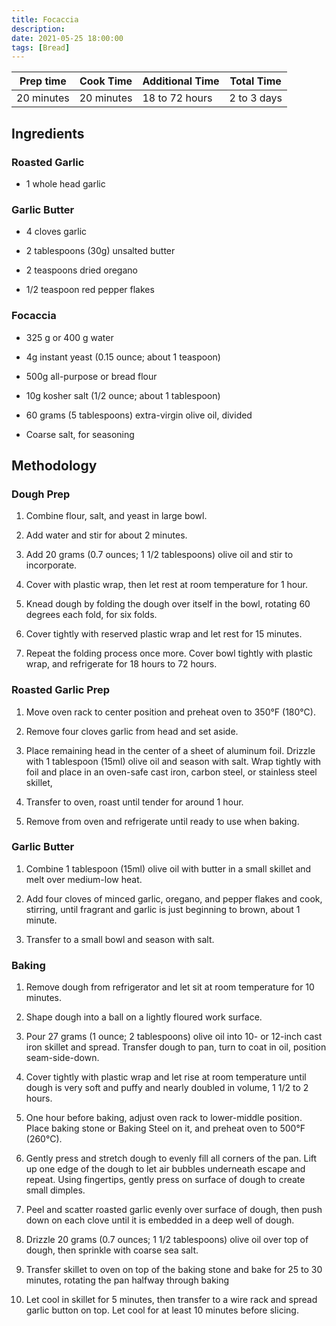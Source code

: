 ```yaml
---
title: Focaccia
description:
date: 2021-05-25 18:00:00
tags: [Bread]
---
```


| Prep time     | Cook Time     | Additional Time   | Total Time    |
|---------------|---------------|-------------------|---------------|
| 20 minutes    | 20 minutes    | 18 to 72 hours    | 2 to 3 days   |

## Ingredients

### Roasted Garlic

- 1 whole head garlic

### Garlic Butter

- 4 cloves garlic

- 2 tablespoons (30g) unsalted butter

- 2 teaspoons dried oregano

- 1/2 teaspoon red pepper flakes

### Focaccia

- 325 g or 400 g water

- 4g instant yeast (0.15 ounce; about 1 teaspoon)

- 500g all-purpose or bread flour

- 10g kosher salt (1/2 ounce; about 1 tablespoon)

- 60 grams (5 tablespoons) extra-virgin olive oil, divided

- Coarse salt, for seasoning

## Methodology

### Dough Prep

1. Combine flour, salt, and yeast in large bowl.

2. Add water and stir for about 2 minutes.

3. Add 20 grams (0.7 ounces; 1 1/2 tablespoons) olive oil and stir to incorporate.

4. Cover with plastic wrap, then let rest at room temperature for 1 hour.

5. Knead dough by folding the dough over itself in the bowl, rotating 60 degrees each fold, for six folds.

6. Cover tightly with reserved plastic wrap and let rest for 15 minutes.

7. Repeat the folding process once more. Cover bowl tightly with plastic wrap, and refrigerate for 18 hours to 72 hours.

### Roasted Garlic Prep

1. Move oven rack to center position and preheat oven to 350°F (180°C).

2. Remove four cloves garlic from head and set aside.

3. Place remaining head in the center of a sheet of aluminum foil. Drizzle with 1 tablespoon (15ml) olive oil and season with salt. Wrap tightly with foil and place in an oven-safe cast iron, carbon steel, or stainless steel skillet,

4. Transfer to oven, roast until tender for around 1 hour.

5. Remove from oven and refrigerate until ready to use when baking.

### Garlic Butter

1. Combine 1 tablespoon (15ml) olive oil with butter in a small skillet and melt over medium-low heat.

2. Add four cloves of minced garlic, oregano, and pepper flakes and cook, stirring, until fragrant and garlic is just beginning to brown, about 1 minute.

3. Transfer to a small bowl and season with salt.

### Baking

1. Remove dough from refrigerator and let sit at room temperature for 10 minutes.

2. Shape dough into a ball on a lightly floured work surface.

3. Pour 27 grams (1 ounce; 2 tablespoons) olive oil into 10- or 12-inch cast iron skillet and spread. Transfer dough to pan, turn to coat in oil, position seam-side-down.

4. Cover tightly with plastic wrap and let rise at room temperature until dough is very soft and puffy and nearly doubled in volume, 1 1/2 to 2 hours.

5. One hour before baking, adjust oven rack to lower-middle position. Place baking stone or Baking Steel on it, and preheat oven to 500°F (260°C).

6. Gently press and stretch dough to evenly fill all corners of the pan. Lift up one edge of the dough to let air bubbles underneath escape and repeat. Using fingertips, gently press on surface of dough to create small dimples.

7. Peel and scatter roasted garlic evenly over surface of dough, then push down on each clove until it is embedded in a deep well of dough.

8. Drizzle 20 grams (0.7 ounces; 1 1/2 tablespoons) olive oil over top of dough, then sprinkle with coarse sea salt.

9. Transfer skillet to oven on top of the baking stone and bake for 25 to 30 minutes, rotating the pan halfway through baking

10. Let cool in skillet for 5 minutes, then transfer to a wire rack and spread garlic button on top. Let cool for at least 10 minutes before slicing. 
